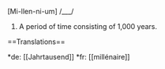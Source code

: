 [Mi-llen-ni-um] /___/

1) A period of time consisting of 1,000 years.

==Translations==

*de: [[Jahrtausend]]
*fr: [[millénaire]]